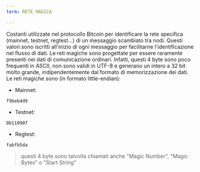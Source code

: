 ```yaml
---
term: RETE MAGICA

---
```

Costanti utilizzate nel protocollo Bitcoin per identificare la rete specifica (mainnet, testnet, regtest...) di un messaggio scambiato tra nodi. Questi valori sono iscritti all'inizio di ogni messaggio per facilitarne l'identificazione nel flusso di dati. Le reti magiche sono progettate per essere raramente presenti nei dati di comunicazione ordinari. Infatti, questi 4 byte sono poco frequenti in ASCII, non sono validi in UTF-8 e generano un intero a 32 bit molto grande, indipendentemente dal formato di memorizzazione dei dati. Le reti magiche sono (in formato little-endian):


- Mainnet:

```text
f9beb4d9
```


- Testnet:

```text
0b110907
```


- Regtest:

```text
fabfb5da
```

> questi 4 byte sono talvolta chiamati anche "Magic Number", "Magic Bytes" o "Start String"